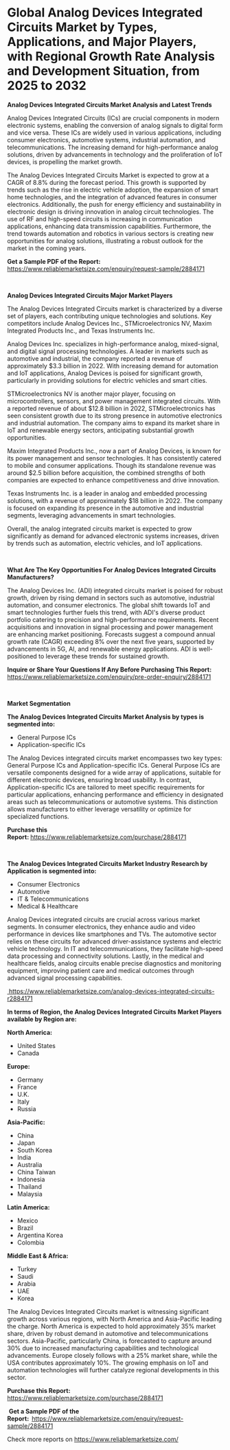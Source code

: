 <p><h1>Global Analog Devices Integrated Circuits Market by Types, Applications, and Major Players, with Regional Growth Rate Analysis and Development Situation, from 2025 to 2032</h1></p><p><strong>Analog Devices Integrated Circuits Market Analysis and Latest Trends</strong></p>
<p><p>Analog Devices Integrated Circuits (ICs) are crucial components in modern electronic systems, enabling the conversion of analog signals to digital form and vice versa. These ICs are widely used in various applications, including consumer electronics, automotive systems, industrial automation, and telecommunications. The increasing demand for high-performance analog solutions, driven by advancements in technology and the proliferation of IoT devices, is propelling the market growth.</p><p>The Analog Devices Integrated Circuits Market is expected to grow at a CAGR of 8.8% during the forecast period. This growth is supported by trends such as the rise in electric vehicle adoption, the expansion of smart home technologies, and the integration of advanced features in consumer electronics. Additionally, the push for energy efficiency and sustainability in electronic design is driving innovation in analog circuit technologies. The use of RF and high-speed circuits is increasing in communication applications, enhancing data transmission capabilities. Furthermore, the trend towards automation and robotics in various sectors is creating new opportunities for analog solutions, illustrating a robust outlook for the market in the coming years.</p></p>
<p><strong>Get a Sample PDF of the Report:&nbsp;</strong> <a href="https://www.reliablemarketsize.com/enquiry/request-sample/2884171?utm_campaign=3045&utm_medium=2&utm_source=Github&utm_content=ia&utm_term=13032025&utm_id=analog-devices-integrated-circuits">https://www.reliablemarketsize.com/enquiry/request-sample/2884171</a></p>
<p>&nbsp;</p>
<p><strong>Analog Devices Integrated Circuits Major Market Players</strong></p>
<p><p>The Analog Devices Integrated Circuits market is characterized by a diverse set of players, each contributing unique technologies and solutions. Key competitors include Analog Devices Inc., STMicroelectronics NV, Maxim Integrated Products Inc., and Texas Instruments Inc.</p><p>Analog Devices Inc. specializes in high-performance analog, mixed-signal, and digital signal processing technologies. A leader in markets such as automotive and industrial, the company reported a revenue of approximately $3.3 billion in 2022. With increasing demand for automation and IoT applications, Analog Devices is poised for significant growth, particularly in providing solutions for electric vehicles and smart cities.</p><p>STMicroelectronics NV is another major player, focusing on microcontrollers, sensors, and power management integrated circuits. With a reported revenue of about $12.8 billion in 2022, STMicroelectronics has seen consistent growth due to its strong presence in automotive electronics and industrial automation. The company aims to expand its market share in IoT and renewable energy sectors, anticipating substantial growth opportunities.</p><p>Maxim Integrated Products Inc., now a part of Analog Devices, is known for its power management and sensor technologies. It has consistently catered to mobile and consumer applications. Though its standalone revenue was around $2.5 billion before acquisition, the combined strengths of both companies are expected to enhance competitiveness and drive innovation.</p><p>Texas Instruments Inc. is a leader in analog and embedded processing solutions, with a revenue of approximately $18 billion in 2022. The company is focused on expanding its presence in the automotive and industrial segments, leveraging advancements in smart technologies.</p><p>Overall, the analog integrated circuits market is expected to grow significantly as demand for advanced electronic systems increases, driven by trends such as automation, electric vehicles, and IoT applications.</p></p>
<p>&nbsp;</p>
<p><strong>What Are The Key Opportunities For Analog Devices Integrated Circuits Manufacturers?</strong></p>
<p><p>The Analog Devices Inc. (ADI) integrated circuits market is poised for robust growth, driven by rising demand in sectors such as automotive, industrial automation, and consumer electronics. The global shift towards IoT and smart technologies further fuels this trend, with ADI's diverse product portfolio catering to precision and high-performance requirements. Recent acquisitions and innovation in signal processing and power management are enhancing market positioning. Forecasts suggest a compound annual growth rate (CAGR) exceeding 8% over the next five years, supported by advancements in 5G, AI, and renewable energy applications. ADI is well-positioned to leverage these trends for sustained growth.</p></p>
<p><strong>Inquire or Share Your Questions If Any Before Purchasing This Report:</strong> <a href="https://www.reliablemarketsize.com/enquiry/pre-order-enquiry/2884171?utm_campaign=3045&utm_medium=2&utm_source=Github&utm_content=ia&utm_term=13032025&utm_id=analog-devices-integrated-circuits">https://www.reliablemarketsize.com/enquiry/pre-order-enquiry/2884171</a></p>
<p>&nbsp;</p>
<p><strong>Market Segmentation</strong></p>
<p><strong>The Analog Devices Integrated Circuits Market Analysis by types is segmented into:</strong></p>
<p><ul><li>General Purpose ICs</li><li>Application-specific ICs</li></ul></p>
<p><p>The Analog Devices integrated circuits market encompasses two key types: General Purpose ICs and Application-specific ICs. General Purpose ICs are versatile components designed for a wide array of applications, suitable for different electronic devices, ensuring broad usability. In contrast, Application-specific ICs are tailored to meet specific requirements for particular applications, enhancing performance and efficiency in designated areas such as telecommunications or automotive systems. This distinction allows manufacturers to either leverage versatility or optimize for specialized functions.</p></p>
<p><strong>Purchase this Report:&nbsp;</strong><a href="https://www.reliablemarketsize.com/purchase/2884171?utm_campaign=3045&utm_medium=2&utm_source=Github&utm_content=ia&utm_term=13032025&utm_id=analog-devices-integrated-circuits">https://www.reliablemarketsize.com/purchase/2884171</a></p>
<p>&nbsp;</p>
<p><strong>The Analog Devices Integrated Circuits Market Industry Research by Application is segmented into:</strong></p>
<p><ul><li>Consumer Electronics</li><li>Automotive</li><li>IT & Telecommunications</li><li>Medical & Healthcare</li></ul></p>
<p><p>Analog Devices integrated circuits are crucial across various market segments. In consumer electronics, they enhance audio and video performance in devices like smartphones and TVs. The automotive sector relies on these circuits for advanced driver-assistance systems and electric vehicle technology. In IT and telecommunications, they facilitate high-speed data processing and connectivity solutions. Lastly, in the medical and healthcare fields, analog circuits enable precise diagnostics and monitoring equipment, improving patient care and medical outcomes through advanced signal processing capabilities.</p></p>
<p><a href="https://www.reliablemarketsize.com/analog-devices-integrated-circuits-r2884171?utm_campaign=3045&utm_medium=2&utm_source=Github&utm_content=ia&utm_term=13032025&utm_id=analog-devices-integrated-circuits">&nbsp;https://www.reliablemarketsize.com/analog-devices-integrated-circuits-r2884171</a></p>
<p><strong>In terms of Region, the Analog Devices Integrated Circuits Market Players available by Region are:</strong></p>
<p>
    <p> <strong> North America: </strong>
        <ul>
            <li>United States</li>
            <li>Canada</li>
        </ul>
        </p> 
    <p> <strong> Europe: </strong>
        <ul>
            <li>Germany</li>
            <li>France</li>
            <li>U.K.</li>
            <li>Italy</li>
            <li>Russia</li>
        </ul>
        </p> 
    <p> <strong> Asia-Pacific: </strong>
        <ul>
            <li>China</li>
            <li>Japan</li>
            <li>South Korea</li>
            <li>India</li>
            <li>Australia</li>
            <li>China Taiwan</li>
            <li>Indonesia</li>
            <li>Thailand</li>
            <li>Malaysia</li>
        </ul>
        </p> 
    <p> <strong> Latin America: </strong>
        <ul>
            <li>Mexico</li>
            <li>Brazil</li>
            <li>Argentina Korea</li>
            <li>Colombia</li>
        </ul>
        </p> 
    <p> <strong> Middle East & Africa: </strong>
        <ul>
            <li>Turkey</li>
            <li>Saudi</li>
            <li>Arabia</li>
            <li>UAE</li>
            <li>Korea</li>
        </ul>
    </p>
    </p>
<p><p>The Analog Devices Integrated Circuits market is witnessing significant growth across various regions, with North America and Asia-Pacific leading the charge. North America is expected to hold approximately 35% market share, driven by robust demand in automotive and telecommunications sectors. Asia-Pacific, particularly China, is forecasted to capture around 30% due to increased manufacturing capabilities and technological advancements. Europe closely follows with a 25% market share, while the USA contributes approximately 10%. The growing emphasis on IoT and automation technologies will further catalyze regional developments in this sector.</p></p>
<p><strong>Purchase this Report: </strong><a href="https://www.reliablemarketsize.com/purchase/2884171?utm_campaign=3045&utm_medium=2&utm_source=Github&utm_content=ia&utm_term=13032025&utm_id=analog-devices-integrated-circuits">https://www.reliablemarketsize.com/purchase/2884171</a></p>
<p>&nbsp;<strong>Get a Sample PDF of the Report:&nbsp;&nbsp;</strong><a href="https://www.reliablemarketsize.com/enquiry/request-sample/2884171?utm_campaign=3045&utm_medium=2&utm_source=Github&utm_content=ia&utm_term=13032025&utm_id=analog-devices-integrated-circuits">https://www.reliablemarketsize.com/enquiry/request-sample/2884171</a></p>
<p><strong></strong></p>
<p>Check more reports on <a href="https://www.reliablemarketsize.com/?utm_campaign=3045&utm_medium=2&utm_source=Github&utm_content=ia&utm_term=13032025&utm_id=analog-devices-integrated-circuits">https://www.reliablemarketsize.com/</a></p>